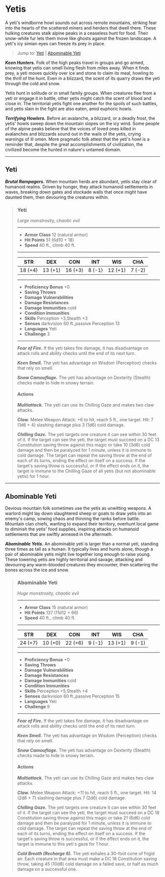 # Yetis
A yeti's windborne howl sounds out across remote mountains, striking fear into the hearts of the scattered miners and herders that dwell there. These hulking creatures stalk alpine peaks in a ceaseless hunt for food. Their snow-white fur lets them move like ghosts against the frozen landscape. A yeti's icy simian eyes can freeze its prey in place.

> Jump to: [Yeti](#yeti-1) | [Abominable Yeti](#abominable-yeti)

***Keen Hunters.*** Folk of the high peaks travel in groups and go armed, knowing that yetis can smell living flesh from miles away. When it finds prey, a yeti moves quickly over ice and stone to claim its meal, howling to the thrill of the hunt. Even in a blizzard, the scent of its quarry draws the yeti through the cold and snow.

Yetis hunt in solitude or in small family groups. When creatures flee from a yeti or engage it in battle, other yetis might catch the scent of blood and close in. The territorial yetis fight one another for the spoils of such battles, and yetis slain in the fight are also eaten, amid euphoric howls.

***Terrifying Howlers.*** Before an avalanche, a blizzard, or a deadly frost, the yetis' howls sweep down the mountain slopes on the icy wind. Some people of the alpine peaks believe that the voices of loved ones killed in avalanches and blizzards sound out in the wails of the yetis, crying warnings of ill omen. More pragmatic folk attest that the yeti's howl is a reminder that, despite the great accomplishments of civilization, the civilized become the hunted in nature's untamed domain.

---

## Yeti
***Brutal Rampagers.*** When mountain herds are abundant, yetis stay clear of humanoid realms. Driven by hunger, they attack humanoid settlements in waves, breaking down gates and stockade walls that once might have daunted them, then devouring the creatures within.

>### Yeti
>*Large monstrosity, chaotic evil*
>___
>- **Armor Class** 12 (natural armor)
>- **Hit Points** 51 (6d10 + 18)
>- **Speed** 40 ft., climb 40 ft.
>___
>|**STR**|**DEX**|**CON**|**INT**|**WIS**|**CHA**|
>|:---:|:---:|:---:|:---:|:---:|:---:|
>|18 (+4)|13 (+1)|16 (+3)|8 (-1)|12 (+1)|7 (-2)|
>
>___
>- **Proficiency Bonus** +0
>- **Saving Throws** 
>- **Damage Vulnerabilities** 
>- **Damage Resistances** 
>- **Damage Immunities** cold
>- **Condition Immunities** 
>- **Skills** Perception +3,Stealth +3
>- **Senses** darkvision 60 ft.,passive Perception 13
>- **Languages** Yeti
>- **Challenge** 3
>___
>***Fear of Fire.*** If the yeti takes fire damage, it has disadvantage on attack rolls and ability checks until the end of its next turn.
>
>***Keen Smell.*** The yeti has advantage on Wisdom (Perception) checks that rely on smell.
>
>***Snow Camouflage.*** The yeti has advantage on Dexterity (Stealth) checks made to hide in snowy terrain.
>
>#### Actions
>***Multiattack.*** The yeti can use its Chilling Gaze and makes two claw attacks.
>
>***Claw.*** Melee Weapon Attack: +6 to hit, reach 5 ft., one target. Hit: 7 (1d6 + 4) slashing damage plus 3 (1d6) cold damage.
>
>***Chilling Gaze.*** The yeti targets one creature it can see within 30 feet of it. If the target can see the yeti, the target must succeed on a DC 13 Constitution saving throw against this magic or take 10 (3d6) cold damage and then be paralyzed for 1 minute, unless it is immune to cold damage. The target can repeat the saving throw at the end of each of its turns, ending the effect on itself on a success. If the target's saving throw is successful, or if the effect ends on it, the target is immune to the Chilling Gaze of all yetis (but not abominable yetis) for 1 hour.
>

---

## Abominable Yeti
Devious mountain folk sometimes use the yetis as unwitting weapons. A warlord might lay down slaughtered sheep or goats to draw yetis into an enemy's camp, sowing chaos and thinning the ranks before battle. Mountain clan chiefs, wanting to expand their territory, overhunt local game to diminish the yetis' food supplies, inspiring attacks on humanoid settlements that are swiftly annexed in the aftermath.

***Abominable Yetis.*** An abominable yeti is larger than a normal yeti, standing three times as tall as a human. It typically lives and hunts alone, though a pair of abominable yetis might live together long enough to raise young. These towering yetis are highly territorial and savage, attacking and devouring any warm-blooded creatures they encounter, then scattering the bones across the ice and snow.

>### Abominable Yeti
>*Huge monstrosity, chaotic evil*
>___
>- **Armor Class** 15 (natural armor)
>- **Hit Points** 137 (11d12 + 66)
>- **Speed** 40 ft., climb 40 ft.
>___
>|**STR**|**DEX**|**CON**|**INT**|**WIS**|**CHA**|
>|:---:|:---:|:---:|:---:|:---:|:---:|
>|24 (+7)|10 (+0)|22 (+6)|9 (-1)|13 (+1)|9 (-1)|
>
>___
>- **Proficiency Bonus** +0
>- **Saving Throws** 
>- **Damage Vulnerabilities** 
>- **Damage Resistances** 
>- **Damage Immunities** cold
>- **Condition Immunities** 
>- **Skills** Perception +5,Stealth +4
>- **Senses** darkvision 60 ft.,passive Perception 15
>- **Languages** Yeti
>- **Challenge** 9
>___
>***Fear of Fire.*** If the yeti takes fire damage, it has disadvantage on attack rolls and ability checks until the end of its next turn.
>
>***Keen Smell.*** The yeti has advantage on Wisdom (Perception) checks that rely on smell.
>
>***Snow Camouflage.*** The yeti has advantage on Dexterity (Stealth) checks made to hide in snowy terrain.
>
>#### Actions
>***Multiattack.*** The yeti can use its Chilling Gaze and makes two claw attacks.
>
>***Claw.*** Melee Weapon Attack: +11 to hit, reach 5 ft., one target. Hit: 14 (2d6 + 7) slashing damage plus 7 (2d6) cold damage.
>
>***Chilling Gaze.*** The yeti targets one creature it can see within 30 feet of it. If the target can see the yeti, the target must succeed on a DC 18 Constitution saving throw against this magic or take 21 (6d6) cold damage and then be paralyzed for 1 minute, unless it is immune to cold damage. The target can repeat the saving throw at the end of each of its turns, ending the effect on itself on a success. If the target's saving throw is successful, or if the effect ends on it, the target is immune to this yeti's gaze for 1 hour.
>
>***Cold Breath (Recharge 6).*** The yeti exhales a 30-foot cone of frigid air. Each creature in that area must make a DC 18 Constitution saving throw, taking 45 (10d8) cold damage on a failed save, or half as much damage on a successful one.
>

